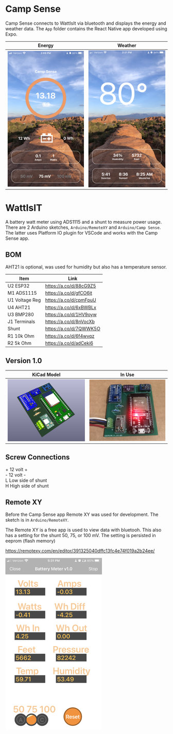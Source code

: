 # Camp Sense

Camp Sense connects to WattIsIt via bluetooth and displays the energy and weather data. The `App` folder contains
the React Native app developed using Expo.

|                     Energy                     |                    Weather                    |
| :--------------------------------------------: | :-------------------------------------------: |
| <img src="images/campsense1.jpeg" width="300"> | <img src="images/campsense2.png" width="300"> |

# WattIsIT

A battery watt meter using ADS1115 and a shunt to measure power usage. There are 2 Arduino sketches, `Arduino/RemoteXY` and `Arduino/Camp Sense`. The latter uses Platform IO plugin for VSCode and works with the Camp Sense app.

## BOM

AHT21 is optional, was used for humidity but also has a temperature sensor.

| Item           | Link                   |
| -------------- | ---------------------- |
| U2 ESP32       | https://a.co/d/88cG9Z5 |
| M1 ADS1115     | https://a.co/d/gfCO6jt |
| U1 Voltage Reg | https://a.co/d/cpmFpuU |
| U4 AHT21       | https://a.co/d/6xBWBLx |
| U3 BMP280      | https://a.co/d/1HV9oyw |
| J1 Terminals   | https://a.co/d/8nVocXb |
| Shunt          | https://a.co/d/7QWWK5O |
| R1 10k Ohm     | https://a.co/d/6f4wvqz |
| R2 5k Ohm      | https://a.co/d/adCeki6 |

## Version 1.0

|                KiCad Model                |                 In Use                  |
| :---------------------------------------: | :-------------------------------------: |
| <img src="images/proto1.png" width="300"> | <img src="images/pcb.jpeg" width="300"> |

## Screw Connections

\+ 12 volt + \
\- 12 volt - \
L Low side of shunt \
H High side of shunt

## Remote XY

Before the Camp Sense app Remote XY was used for development. The sketch is in `Arduino/RemoteXY`.

The Remote XY is a free app is used to view data with bluetooh. This also has a setting for the shunt 50, 75, or 100 mV. The setting is persisted in eeprom (flash memory)

https://remotexy.com/en/editor/391325040dffc13fc4e74f019a2b24ee/

<img src="images/remotexy.png" width="300">
